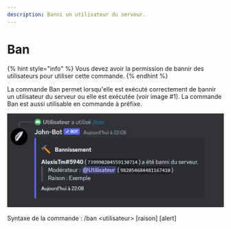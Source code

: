 ```yaml
---
description: Banni un utilisateur du serveur.
---
```


# Ban

{% hint style="info" %}
Vous devez avoir la permission de bannir des utilisateurs pour utiliser cette commande.
{% endhint %}

La commande Ban permet lorsqu'elle est exécuté correctement de bannir un utilisateur du serveur ou elle est exécutée (voir image #1). La commande Ban est aussi utilisable en commande à préfixe.

![Image #1](../../../.gitbook/assets/Ban.png)

Syntaxe de la commande : /ban \<utilisateur> \[raison] \[alert]
